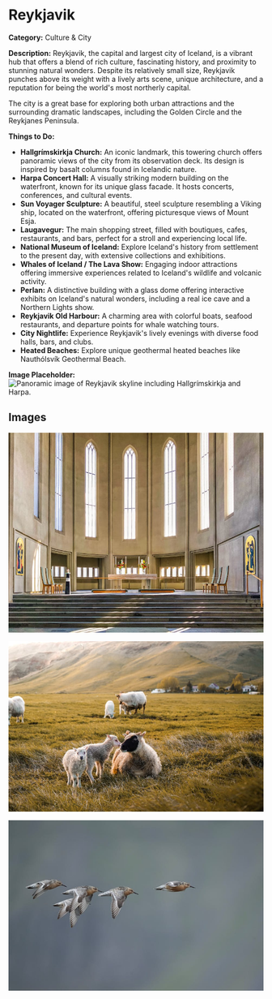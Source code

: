 # Reykjavik

**Category:** Culture & City

**Description:**
Reykjavik, the capital and largest city of Iceland, is a vibrant hub that offers a blend of rich culture, fascinating history, and proximity to stunning natural wonders. Despite its relatively small size, Reykjavik punches above its weight with a lively arts scene, unique architecture, and a reputation for being the world's most northerly capital.

The city is a great base for exploring both urban attractions and the surrounding dramatic landscapes, including the Golden Circle and the Reykjanes Peninsula.

**Things to Do:**
*   **Hallgrímskirkja Church:** An iconic landmark, this towering church offers panoramic views of the city from its observation deck. Its design is inspired by basalt columns found in Icelandic nature.
*   **Harpa Concert Hall:** A visually striking modern building on the waterfront, known for its unique glass facade. It hosts concerts, conferences, and cultural events.
*   **Sun Voyager Sculpture:** A beautiful, steel sculpture resembling a Viking ship, located on the waterfront, offering picturesque views of Mount Esja.
*   **Laugavegur:** The main shopping street, filled with boutiques, cafes, restaurants, and bars, perfect for a stroll and experiencing local life.
*   **National Museum of Iceland:** Explore Iceland's history from settlement to the present day, with extensive collections and exhibitions.
*   **Whales of Iceland / The Lava Show:** Engaging indoor attractions offering immersive experiences related to Iceland's wildlife and volcanic activity.
*   **Perlan:** A distinctive building with a glass dome offering interactive exhibits on Iceland's natural wonders, including a real ice cave and a Northern Lights show.
*   **Reykjavik Old Harbour:** A charming area with colorful boats, seafood restaurants, and departure points for whale watching tours.
*   **City Nightlife:** Experience Reykjavik's lively evenings with diverse food halls, bars, and clubs.
*   **Heated Beaches:** Explore unique geothermal heated beaches like Nauthólsvík Geothermal Beach.

**Image Placeholder:**
![Panoramic image of Reykjavik skyline including Hallgrímskirkja and Harpa.](placeholder_reykjavik.jpg)

## Images

![Reykjavik - Image 1](../attraction_images/reykjavik/reykjavik_pexels_2255f9b4.jpg)

![Reykjavik - Image 2](../attraction_images/reykjavik/reykjavik_pexels_ac341073.jpg)

![Reykjavik - Image 3](../attraction_images/reykjavik/reykjavik_pexels_eda982f3.jpg)